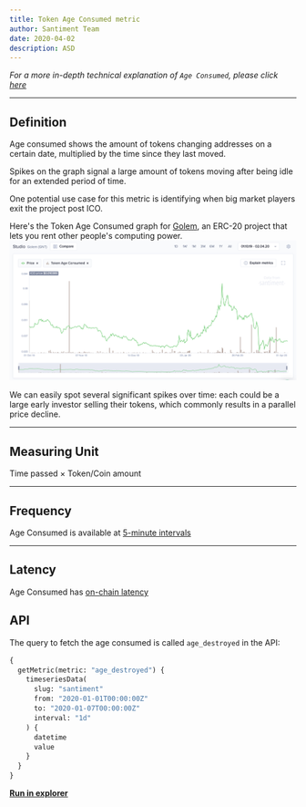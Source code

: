 ```yaml
---
title: Token Age Consumed metric
author: Santiment Team
date: 2020-04-02
description: ASD
---
```


_For a more in-depth technical explanation of `Age Consumed`, please click_ [_here_](/metrics/age-consumed/age-consumed-technical)

---

## Definition

Age consumed shows the amount of tokens changing addresses on a certain date, multiplied by the time since they last moved.

Spikes on the graph signal a large amount of tokens moving after being idle for an extended period of time.

One potential use case for this metric is identifying when big market players exit the project post ICO.

Here's the Token Age Consumed graph for [Golem](https://golem.network/), an ERC-20 project that lets you rent other people's computing power.
![golem-age-consumed](golem-age-consumed.png)

We can easily spot several significant spikes over time: each could be a large early investor selling their tokens, which commonly results in a parallel price decline.

---

## Measuring Unit

Time passed × Token/Coin amount

---

## Frequency

Age Consumed is available at [5-minute intervals](/metrics/details/frequency#five-minute-frequency)

---

## Latency

Age Consumed has [on-chain latency](/metrics/details/latency#on-chain-latency)

## API

The query to fetch the age consumed is called `age_destroyed` in the API:

```graphql
{
  getMetric(metric: "age_destroyed") {
    timeseriesData(
      slug: "santiment"
      from: "2020-01-01T00:00:00Z"
      to: "2020-01-07T00:00:00Z"
      interval: "1d"
    ) {
      datetime
      value
    }
  }
}
```

[**Run in explorer**](<https://api.santiment.net/graphiql?query=%7B%0A%20%20getMetric(metric%3A%20%22age_destroyed%22)%20%7B%0A%20%20%20%20timeseriesData(%0A%20%20%20%20%20%20slug%3A%20%22santiment%22%0A%20%20%20%20%20%20from%3A%20%222020-01-01T00%3A00%3A00Z%22%0A%20%20%20%20%20%20to%3A%20%222020-01-07T00%3A00%3A00Z%22%0A%20%20%20%20%20%20interval%3A%20%221d%22)%20%7B%0A%20%20%20%20%20%20%20%20datetime%0A%20%20%20%20%20%20%20%20value%0A%20%20%20%20%7D%0A%20%20%7D%0A%7D%0A>)
